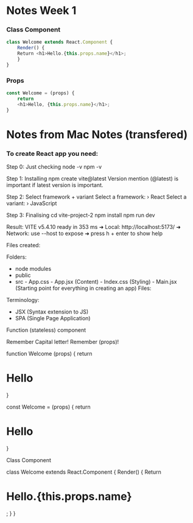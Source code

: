 # Notes Week 1

### Class Component

```javascript
class Welcome extends React.Component {
    Render() {
    Return <h1>Hello.{this.props.name}</h1>;
    }
}
```

### Props

```javascript
const Welcome = (props) {
    return
    <h1>Hello, {this.props.name}</h1>;
}
```

# Notes from Mac Notes (transfered)

### To create React app you need:

Step 0: Just checking
node -v
npm -v

Step 1: Installing
npm create vite@latest
Version mention (@latest) is important if latest version is important.

Step 2: Select framework + variant
Select a framework: › React
Select a variant: › JavaScript

Step 3: Finalising
cd vite-project-2
npm install
npm run dev

Result:
VITE v5.4.10 ready in 353 ms
➜ Local: http://localhost:5173/
➜ Network: use --host to expose
➜ press h + enter to show help

Files created:

Folders:

- node modules
- public
- src - App.css - App.jsx (Content) - Index.css (Styling) - Main.jsx (Starting point for everything in creating an app)
  Files:

Terminology:

- JSX (Syntax extension to JS)
- SPA (Single Page Application)

Function (stateless) component

Remember Capital letter!
Remember (props)!

function Welcome (props) {
return <h1>Hello</h1>
}

const Welcome = (props) {
return <h1>Hello</h1>
}

Class Component

class Welcome extends React.Component {
Render() {
Return <h1>Hello.{this.props.name}</h1>;
}
}
